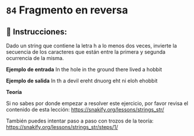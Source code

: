  # `84` Fragmento en reversa

## 📝 Instrucciones:

Dado un string que contiene la letra h a lo menos dos veces, invierte la secuencia de los caracteres que están entre la primera y segunda ocurrencia de la misma.

**Ejemplo de entrada**
In the hole in the ground there lived a hobbit

**Ejemplo de salida**
In th a devil ereht dnuorg eht ni eloh ehobbit

**Teoría**

Si no sabes por donde empezar a resolver este ejercicio, por favor revisa el contenido de esta lección:
https://snakify.org/lessons/strings_str/   

También puedes intentar paso a paso con trozos de la teoría:
https://snakify.org/lessons/strings_str/steps/1/